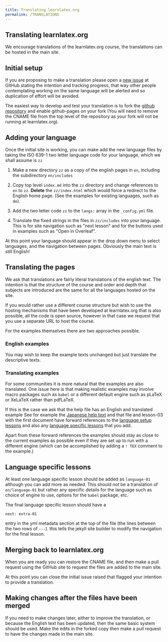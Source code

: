 ```yaml
---
title: Translating learnlatex.org
permalink: /TRANSLATIONS
---
```


## Translating learnlatex.org

We encourage translations of the learnlatex.org course, the translations can be hosted in the main
site.

## Initial setup

If you are proposing to make a translation please open a
[new issue](https://github.com/learnlatex/learnlatex.github.io/issues) at
GitHub stating the intention and tracking progress, that way other people
contemplating working on the same language will be alerted and so duplication of effort
will be avoided.

The easiest way to develop and test your translation is to fork the
[github repository](https://github.com/learnlatex/learnlatex.github.io/)
and enable github-pages on your fork (You will need to remove the CNAME file from
the top level of the repository as your fork will not be running at learnlatex.org).


## Adding your language

Once the initial site is working, you can make add the new language files by taking the
ISO 639-1 two letter language code for your language, which we shall assume is `zz`

1. Make a new directory `zz` as a copy of the english pages in `en`, including the subdirectory `en/includes`
2. Copy top level `index.md` into the `zz` directory and change references to `en` to `zz`.
   **Delete** the `zz/index.html` which would force a redirect to the English home page.
   (See the examples for existing languages, such as `de`).

3. Add the two letter code `zz` to the `langs:` array in the `_config.yml` file.
4. Translate the fixed strings in the files in `zz/includes` into your language.
   This is for site navigation such as "next lesson" and
   for the buttons used in examples such as "Open in Overleaf".


At this point your language should appear in the drop down menu to
select languages, and the navigation between pages. Obviously the main
text is still English!


## Translating the pages

We ask that translations are fairly literal translations of the
english text.  The intention is that the structure of the course and
order and depth that subjects are introduced are the same for all the
languages hosted on the site.

If you would rather use a different course structure but wish to use the
hosting mechanisms that have been developed at learnlatex.org that is also
possible, all the code is open source, however in that case we request that you
use a separate URL to host the course.

For the examples themselves there are two approaches possible.

### English examples

You may wish to keep the example texts unchanged but just translate
the descriptive texts.

### Translating examples

For some communities it is more natural
that the examples are also translated. One issue here is that making
realistic examples may involve macro packages such as `babel` or a
different default engine such as pLaTeX or XeLaTeX rather than
pdfLaTeX.

If this is the case we ask that the help file has an English and translated example
See for example the [Japanese help text](https://www.learnlatex.org/ja/help) and that file
and lesson-03 with the first document have forward references to the
[language setup lessons](https://www.learnlatex.org/en/more-06) and also any
[language specific lessons](https://www.learnlatex.org/en/language-01) that you add.

Apart from these forward references the examples should stay as close
to the current examples as possible even if they are set up to run
with a different engine (which can be accomplished by adding a `! TEX`
comment to the example.)

## Language specific lessons

At least one language specific lesson should be added as `language-01` although you can add more as needed.
This should _not_ be a translation of `en/language-01` but rather any specific details for the language
such as choice of engine to use, options for the `babel` package, etc.

The final language specific lesson should have a

`next: extra-01`

entry in the yml metadata section at the top of the file (the lines between the two rows of `---`).
this tells the jekyll site builder to modify the navigation for the final lesson.



## Merging back to learnlatex.org

When you are ready you can restore the CNAME file, and then make a
pull request using the GitHub site to request the files are added to
the main site.

At this point you can close the initial issue raised that flagged your
intention to provide a translation.

## Making changes after the files have been merged

If you need to make changes later, either to improve the translation,
or because the English text has been updated, then the same basic system
should be used. Make the edits in the forked copy then make a pull request to
have the changes made in the main site.







